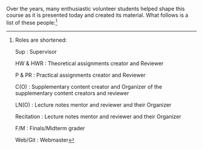 Over the years, many enthusiastic volunteer students helped shape this course as it is presented today and created
    its material. What follows is a list of these people:[^roles]

[^roles]: Roles are shortened:

    Sup
    :   Supervisor
    
    HW & HWR
    :   Theoretical assignments creator and Reviewer
    
    P & PR
    :   Practical assignments creator and Reviewer
    
    C(O)
    :   Supplementary content creator and Organizer of the supplementary 
        content creators and reviewer 
    
    LN(O)
    :   Lecture notes mentor and reviewer and their Organizer

    Recitation
    :   Lecture notes mentor and reviewer and their Organizer
    
    F/M 
    :   Finals/Midterm grader
    
    Web/Git
    :   Webmaster 
